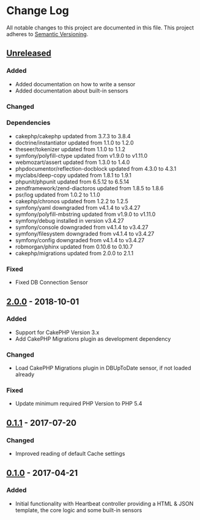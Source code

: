 # Change Log
All notable changes to this project are documented in this file.
This project adheres to [Semantic Versioning](http://semver.org/).

## [Unreleased](https://github.com/orca-services/cakephp-heartbeat/compare/2.0.0...cakephp-3.x)
### Added
- Added documentation on how to write a sensor
- Added documentation about built-in sensors

### Changed

### Dependencies
- cakephp/cakephp updated from 3.7.3 to 3.8.4
- doctrine/instantiator updated from 1.1.0 to 1.2.0
- theseer/tokenizer updated from 1.1.0 to 1.1.2
- symfony/polyfill-ctype updated from v1.9.0 to v1.11.0
- webmozart/assert updated from 1.3.0 to 1.4.0
- phpdocumentor/reflection-docblock updated from 4.3.0 to 4.3.1
- myclabs/deep-copy updated from 1.8.1 to 1.9.1
- phpunit/phpunit updated from 6.5.12 to 6.5.14
- zendframework/zend-diactoros updated from 1.8.5 to 1.8.6
- psr/log updated from 1.0.2 to 1.1.0
- cakephp/chronos updated from 1.2.2 to 1.2.5
- symfony/yaml downgraded from v4.1.4 to v3.4.27
- symfony/polyfill-mbstring updated from v1.9.0 to v1.11.0
- symfony/debug installed in version v3.4.27
- symfony/console downgraded from v4.1.4 to v3.4.27
- symfony/filesystem downgraded from v4.1.4 to v3.4.27
- symfony/config downgraded from v4.1.4 to v3.4.27
- robmorgan/phinx updated from 0.10.6 to 0.10.7
- cakephp/migrations updated from 2.0.0 to 2.1.1

### Fixed
- Fixed DB Connection Sensor

## [2.0.0](https://github.com/orca-services/cakephp-heartbeat/releases/tag/2.0.0) - 2018-10-01
### Added
- Support for CakePHP Version 3.x
- Add CakePHP Migrations plugin as development dependency

### Changed
- Load CakePHP Migrations plugin in DBUpToDate sensor, if not loaded already

### Fixed
- Update minimum required PHP Version to PHP 5.4

## [0.1.1](https://github.com/orca-services/cakephp-heartbeat/releases/tag/0.1.1) - 2017-07-20
### Changed
-  Improved reading of default Cache settings

## [0.1.0](https://github.com/orca-services/cakephp-heartbeat/releases/tag/0.1.0) - 2017-04-21
### Added
- Initial functionality with Heartbeat controller providing a HTML & JSON template, the core logic and some built-in sensors

